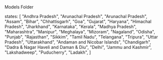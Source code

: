 Models Folder



states: [
    "Andhra Pradesh",
    "Arunachal Pradesh",
    "Arunachal Pradesh",
    "Assam",
    "Bihar",
    "Chhattisgarh",
    "Goa",
    "Gujarat",
    "Haryana",
    "Himachal Pradesh",
    "Jharkhand",
    "Karnataka",
    "Kerala",
    "Madhya Pradesh",
    "Maharashtra",
    "Manipur",
    "Meghalaya",
    "Mizoram",
    "Nagaland",
    "Odisha",
    "Punjab",
    "Rajasthan",
    "Sikkim",
    "Tamil Nadu",
    "Telangana",
    "Tripura",
    "Uttar Pradesh",
    "Uttarakhand",
    "Andaman and Nicobar Islands",
    "Chandigarh",
    "Dadra & Nagar Haveli and Daman & Diu",
    "Delhi",
    "Jammu and Kashmir",
    "Lakshadweep",
    "Puducherry",
    "Ladakh",
]